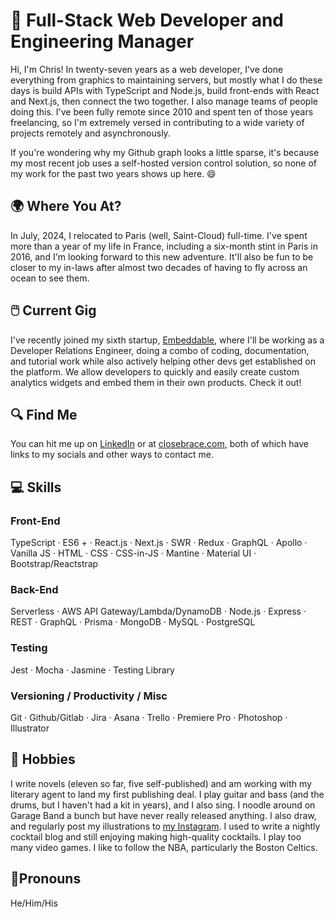# 👋 Full-Stack Web Developer and Engineering Manager

Hi, I'm Chris! In twenty-seven years as a web developer, I've done everything from graphics to maintaining servers, but mostly what I do these days is build APIs with TypeScript and Node.js, build front-ends with React and Next.js, then connect the two together. I also manage teams of people doing this. I've been fully remote since 2010 and spent ten of those years freelancing, so I'm extremely versed in contributing to a wide variety of projects remotely and asynchronously.

If you're wondering why my Github graph looks a little sparse, it's because my most recent job uses a self-hosted version control solution, so none of my work for the past two years shows up here. 😄

## 🌍 Where You At?

In July, 2024, I relocated to Paris (well, Saint-Cloud) full-time. I've spent more than a year of my life in France, including a six-month stint in Paris in 2016, and I'm looking forward to this new adventure. It'll also be fun to be closer to my in-laws after almost two decades of having to fly across an ocean to see them.

## 🖱️ Current Gig

I've recently joined my sixth startup, [Embeddable](https://embeddable.com), where I'll be working as a Developer Relations Engineer, doing a combo of coding, documentation, and tutorial work while also actively helping other devs get established on the platform. We allow developers to quickly and easily create custom analytics widgets and embed them in their own products. Check it out!

## 🔍 Find Me

You can hit me up on [LinkedIn](https://linkedin.com/in/cwbuecheler) or at [closebrace.com](https://closebrace.com), both of which have links to my socials and other ways to contact me.

## 💻 Skills

### Front-End
TypeScript · ES6 + · React.js · Next.js · SWR · Redux · GraphQL · Apollo · Vanilla JS · HTML · CSS · CSS-in-JS · Mantine · Material UI · Bootstrap/Reactstrap

### Back-End
Serverless · AWS API Gateway/Lambda/DynamoDB · Node.js · Express · REST · GraphQL · Prisma · MongoDB · MySQL · PostgreSQL

### Testing
Jest · Mocha · Jasmine · Testing Library

### Versioning / Productivity / Misc
Git · Github/Gitlab · Jira · Asana · Trello · Premiere Pro · Photoshop · Illustrator

## 🎸 Hobbies 

I write novels (eleven so far, five self-published) and am working with my literary agent to land my first publishing deal. I play guitar and bass (and the drums, but I haven't had a kit in years), and I also sing. I noodle around on Garage Band a bunch but have never really released anything. I also draw, and regularly post my illustrations to [my Instagram](https://www.instagram.com/cwbuecheler). I used to write a nightly cocktail blog and still enjoying making high-quality cocktails. I play too many video games. I like to follow the NBA, particularly the Boston Celtics.

## 🤔Pronouns

He/Him/His

<!--
**cwbuecheler/cwbuecheler** is a ✨ _special_ ✨ repository because its `README.md` (this file) appears on your GitHub profile.

Here are some ideas to get you started:

- 🔭 I’m currently working on ...
- 🌱 I’m currently learning ...
- 👯 I’m looking to collaborate on ...
- 🤔 I’m looking for help with ...
- 💬 Ask me about ...
- 📫 How to reach me: ...
- 😄 Pronouns: ...
- ⚡ Fun fact: ...
-->
